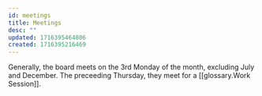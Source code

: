 ```yaml
---
id: meetings
title: Meetings
desc: ""
updated: 1716395464806
created: 1716395216469
---
```


Generally, the board meets on the 3rd Monday of the month, excluding July and December. The preceeding Thursday, they meet for a [[glossary.Work Session]].
